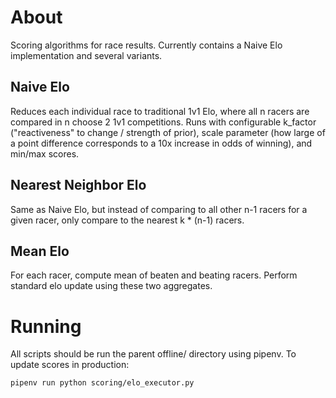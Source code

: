 # About
Scoring algorithms for race results. Currently contains a Naive Elo implementation and several variants.

## Naive Elo
Reduces each individual race to traditional 1v1 Elo, where all n racers are compared in n choose 2 1v1 competitions. 
Runs with configurable k_factor ("reactiveness" to change / strength of prior), scale parameter (how large of a point 
difference corresponds to a 10x increase in odds of winning), and min/max scores.

## Nearest Neighbor Elo
Same as Naive Elo, but instead of comparing to all other n-1 racers for a given racer, only compare to the nearest
k * (n-1) racers.

## Mean Elo
For each racer, compute mean of beaten and beating racers. Perform standard elo update using these two aggregates.

# Running
All scripts should be run the parent offline/ directory using pipenv. To update scores in production:
```sh
pipenv run python scoring/elo_executor.py
```
